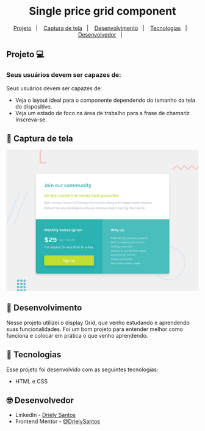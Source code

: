 <h1 align="center">Single price grid component</h1>

<p align="center">
  <a href="#-projeto">Projeto</a>&nbsp;&nbsp;&nbsp;|&nbsp;&nbsp;&nbsp;
  <a href="#-capturadetela">Captura de tela</a>&nbsp;&nbsp;&nbsp;|&nbsp;&nbsp;&nbsp;
   <a href="#-desenvolvimento">Desenvolvimento</a>&nbsp;&nbsp;&nbsp;|&nbsp;&nbsp;&nbsp;
  <a href="#-tecnologias">Tecnologias</a>&nbsp;&nbsp;&nbsp;|&nbsp;&nbsp;&nbsp;
  <a href="#-desenvolvedor">Desenvolvedor</a>&nbsp;&nbsp;&nbsp;|&nbsp;&nbsp;&nbsp;
</p>

## Projeto 💻 
### Seus usuários devem ser capazes de:

Seus usuários devem ser capazes de:

- Veja o layout ideal para o componente dependendo do tamanho da tela do dispositivo.
- Veja um estado de foco na área de trabalho para a frase de chamariz Inscreva-se.

## 📸 Captura de tela

![Design preview for the Single price grid component coding challenge](./design/desktop-preview.jpg)

## 🎯 Desenvolvimento

<p> Nesse projeto utilizei o display Grid, que venho estudando e aprendendo suas funcionalidades. Foi um bom projeto para entender melhor como funciona e colocar em prática o que venho aprendendo. 

## 🚀 Tecnologias

Esse projeto foi desenvolvido com as seguintes tecnologias:

- HTML e CSS

## 🤓 Desenvolvedor

- LinkedIn - [Driely Santos](https://www.linkedin.com/in/driely-santos98/)
- Frontend Mentor - [@DrielySantos](https://www.frontendmentor.io/profile/DrielySantos)
